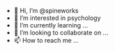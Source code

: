 - 👋 Hi, I’m @spineworks
- 👀 I’m interested in psychology
- 🌱 I’m currently learning ...
- 💞️ I’m looking to collaborate on ...
- 📫 How to reach me ...

<!---
spineworks/spineworks is a ✨ special ✨ repository because its `README.md` (this file) appears on your GitHub profile.
You can click the Preview link to take a look at your changes.
--->
